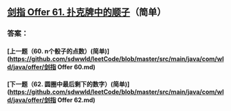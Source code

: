 ## [剑指 Offer 61. 扑克牌中的顺子](https://leetcode-cn.com/problems/merge-two-sorted-lists/)（简单）





### 答案：



#### [上一题（60. n个骰子的点数）(简单)](https://github.com/sdwwld/leetCode/blob/master/src/main/java/com/wld/java/offer/剑指 Offer 60.md)

#### [下一题（62. 圆圈中最后剩下的数字）(简单)](https://github.com/sdwwld/leetCode/blob/master/src/main/java/com/wld/java/offer/剑指 Offer 62.md)